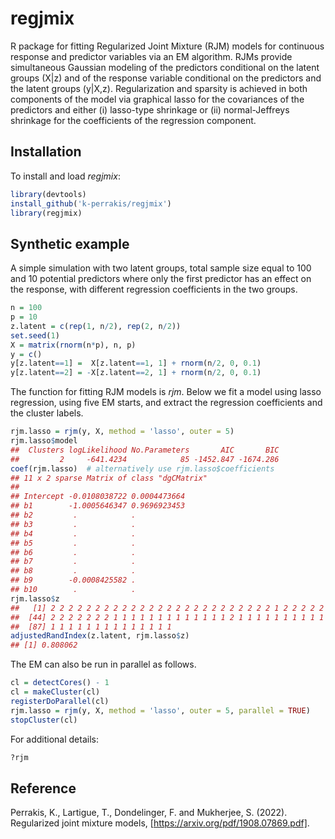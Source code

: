 # regjmix

R package for fitting Regularized Joint Mixture (RJM) models for continuous response and predictor variables via an EM algorithm. RJMs provide simultaneous Gaussian modeling of the predictors conditional on the latent groups (X\|z) and of the response variable conditional on the predictors and the latent groups (y\|X,z). Regularization and sparsity is achieved in both components of the model via graphical lasso for the covariances of the predictors and either (i) lasso-type shrinkage or (ii) normal-Jeffreys shrinkage for the coefficients of the regression component.

## Installation

To install and load *regjmix*:

``` r
library(devtools)
install_github('k-perrakis/regjmix')
library(regjmix)
```

## Synthetic example

A simple simulation with two latent groups, total sample size equal to 100 and 10 potential predictors where only the first predictor has an effect on the response, with different regression coefficients in the two groups. 

``` r
n = 100
p = 10
z.latent = c(rep(1, n/2), rep(2, n/2))
set.seed(1)
X = matrix(rnorm(n*p), n, p)
y = c()
y[z.latent==1] =  X[z.latent==1, 1] + rnorm(n/2, 0, 0.1)
y[z.latent==2] = -X[z.latent==2, 1] + rnorm(n/2, 0, 0.1)
```

The function for fitting RJM models is *rjm*. Below we fit a model using lasso regression, using five EM starts, and extract the regression coefficients and the cluster labels.

``` r
rjm.lasso = rjm(y, X, method = 'lasso', outer = 5)
rjm.lasso$model
##  Clusters logLikelihood No.Parameters       AIC       BIC
##         2     -641.4234            85 -1452.847 -1674.286
coef(rjm.lasso)  # alternatively use rjm.lasso$coefficients
## 11 x 2 sparse Matrix of class "dgCMatrix"
##                                     
## Intercept -0.0108038722 0.0004473664
## b1        -1.0005646347 0.9696923453
## b2         .            .           
## b3         .            .           
## b4         .            .           
## b5         .            .           
## b6         .            .           
## b7         .            .           
## b8         .            .           
## b9        -0.0008425582 .           
## b10        .            .
rjm.lasso$z
##   [1] 2 2 2 2 2 2 2 2 2 2 2 2 2 2 2 2 2 2 2 2 2 2 2 2 2 1 2 2 2 2 2 2 2 1 2 2 2 1 2 2 2 2 2
##  [44] 2 2 2 2 2 2 2 1 1 1 1 1 1 1 1 1 1 1 1 1 2 1 1 1 1 1 1 1 1 1 1 1 1 1 1 2 1 1 1 1 1 1 1
##  [87] 1 1 1 1 1 1 1 1 1 1 1 1 1 1
adjustedRandIndex(z.latent, rjm.lasso$z)
## [1] 0.808062
```

The EM can also be run in parallel as follows.

``` r
cl = detectCores() - 1
cl = makeCluster(cl)
registerDoParallel(cl)
rjm.lasso = rjm(y, X, method = 'lasso', outer = 5, parallel = TRUE)
stopCluster(cl)
```

For additional details:

``` r
?rjm 
```

## Reference
Perrakis, K., Lartigue, T., Dondelinger, F. and Mukherjee, S. (2022). Regularized joint mixture models, [https://arxiv.org/pdf/1908.07869.pdf].
